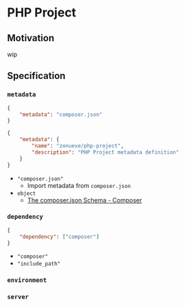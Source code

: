 PHP Project
===========

## Motivation

wip

## Specification

### `metadata`

```json
{
    "metadata": "composer.json"
}
```

```json
{
    "metadata": {
        "name": "zonuexe/php-project",
        "description": "PHP Project metadata definition"
    }
}
```

- `"composer.json"`
  - Import metadata from `composer.json`
- `object`
  - [The composer.json Schema - Composer](https://getcomposer.org/doc/04-schema.md)

### `dependency`

```json
{
    "dependency": ["composer"]
}
```

- `"composer"`
- `"include_path"`

### `environment`

### `server`
